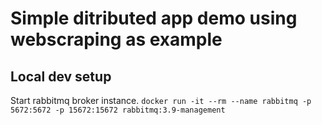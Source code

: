 # Simple ditributed app demo using webscraping as example

## Local dev setup
Start rabbitmq broker instance.
`docker run -it --rm --name rabbitmq -p 5672:5672 -p 15672:15672 rabbitmq:3.9-management`
